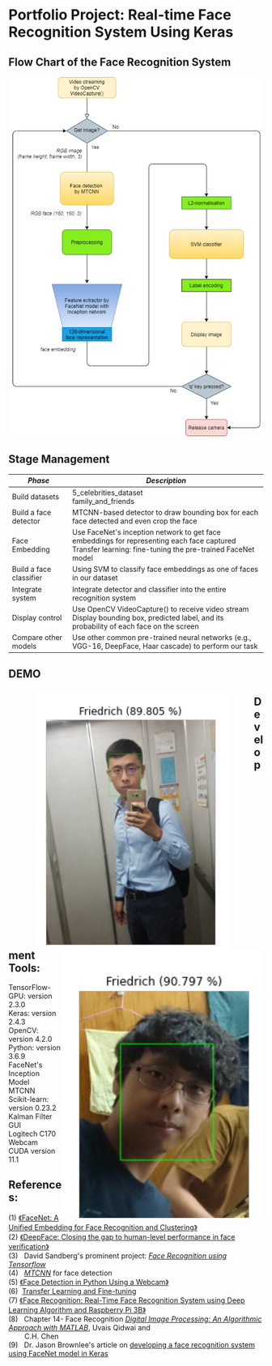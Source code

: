 # **Portfolio Project: Real-time Face Recognition System Using Keras**


## **Flow Chart of the Face Recognition System**

![Image of Flow Chart](https://github.com/Friedrich94326/Portfolio_Project/blob/main/Overall%20Flow%20Chart.png)

## Stage Management

***Phase*** | ***Description***
---- | ---
Build datasets | 5_celebrities_dataset <br> family_and_friends <br/>
Build a face detector | MTCNN-based detector to draw bounding box for each face detected and even crop the face
Face Embedding | Use FaceNet's inception network to get face embeddings for representing each face captured <br/> Transfer learning: fine-tuning the pre-trained FaceNet model <br/>
Build a face classifier | Using SVM to classify face embeddings as one of faces in our dataset
Integrate system | Integrate detector and classifier into the entire recognition system
Display control | Use OpenCV VideoCapture() to receive video stream <br> Display bounding box, predicted label, and its probability of each face on the screen <br/>
Compare other models | Use other common pre-trained neural networks (e.g., VGG-16, DeepFace, Haar cascade) to perform our task



## DEMO

<img align="left" src="https://github.com/Friedrich94326/Portfolio_Project/blob/main/results/Predictions_Friedrich.png" hspace="50"/>
<img align="right" src="https://github.com/Friedrich94326/Portfolio_Project/blob/main/results/Predictions_Friedrich_2.png" />



## **Development Tools:**

TensorFlow-GPU: version 2.3.0 \
Keras: version 2.4.3 \
OpenCV: version 4.2.0 \
Python: version 3.6.9 \
FaceNet's Inception Model \
MTCNN \
Scikit-learn: version 0.23.2 \
Kalman Filter \
GUI \
Logitech C170 Webcam \
CUDA version 11.1



## **References:**
(1) [《FaceNet: A Unified Embedding for Face Recognition and Clustering》](https://arxiv.org/abs/1503.03832)  \
(2) [《DeepFace: Closing the gap to human-level performance in face verification》](https://www.cs.toronto.edu/~ranzato/publications/taigman_cvpr14.pdf) \
(3) &nbsp; David Sandberg's prominent project: *[Face Recognition using Tensorflow](https://github.com/davidsandberg/facenet)* \
(4) &nbsp; *[MTCNN](https://github.com/ipazc/mtcnn)* for face detection \
(5) [《Face Detection in Python Using a Webcam》](https://realpython.com/face-detection-in-python-using-a-webcam/) \
(6) &nbsp;[Transfer Learning and Fine-tuning](https://www.tensorflow.org/tutorials/images/transfer_learning?fbclid=IwAR1h325gQ5L5S-QCwrlZWhsPE5qm4XGUsrsLJdjppzs_RABCOhxARn8voKA) \
(7) [《Face Recognition: Real-Time Face Recognition System using Deep Learning Algorithm and Raspberry Pi 3B》](https://medium.com/@BhashkarKunal/face-recognition-real-time-webcam-face-recognition-system-using-deep-learning-algorithm-and-98cf8254def7) \
(8) &nbsp; Chapter 14- Face Recognition [*Digital Image Processing: An Algorithmic Approach with MATLAB*](https://www.amazon.com/Digital-Image-Processing-Algorithmic-Textbooks/dp/1420079506), Uvais Qidwai and <br> &nbsp; &nbsp; &nbsp; &nbsp; C.H. Chen \
(9) &nbsp; Dr. Jason Brownlee's article on [developing a face recognition system using FaceNet model in Keras](https://machinelearningmastery.com/how-to-develop-a-face-recognition-system-using-facenet-in-keras-and-an-svm-classifier/) 
